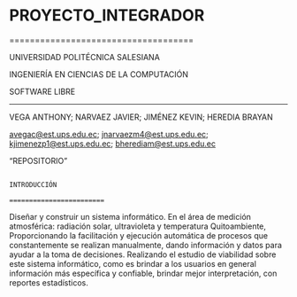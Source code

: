 # PROYECTO_INTEGRADOR
====================================

UNIVERSIDAD POLITÉCNICA SALESIANA 

INGENIERÍA EN CIENCIAS DE LA COMPUTACIÓN 

SOFTWARE LIBRE
______________

VEGA ANTHONY; NARVAEZ JAVIER; JIMÉNEZ KEVIN; HEREDIA BRAYAN

avegac@est.ups.edu.ec; jnarvaezm4@est.ups.edu.ec; kjimenezp1@est.ups.edu.ec; bherediam@est.ups.edu.ec

“REPOSITORIO”


                                                                 INTRODUCCIÓN
                                                           ========================

Diseñar y construir un sistema informático. En el área de medición atmosférica: radiación solar, ultravioleta y temperatura Quitoambiente, 
Proporcionando la  facilitación y ejecución automática  de procesos que constantemente se realizan manualmente, dando información y datos 
para ayudar a la toma de decisiones. 
Realizando el estudio de viabilidad sobre este sistema informático, como es brindar a los usuarios en general información más específica 
y confiable, brindar mejor interpretación, con reportes estadísticos.
